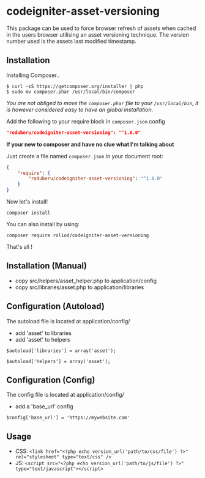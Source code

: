 # codeigniter-asset-versioning
This package can be used to force browser refresh of assets when cached in the users browser utilising an asset versioning technique. The version number used is the assets last modified timestamp.


## Installation

Installing Composer..

```
$ curl -sS https://getcomposer.org/installer | php
$ sudo mv composer.phar /usr/local/bin/composer
```
_You are not obliged to move the `composer.phar` file to your `/usr/local/bin`, it is however considered easy to have an global installation._

Add the following to your require block in `composer.json` config

```json
"roduberu/codeigniter-asset-versioning": "^1.0.0"
```

__If your new to composer and have no clue what I'm talking about__

Just create a file named `composer.json` in your document root:

```json
{
    "require": {
        "roduberu/codeigniter-asset-versioning": "^1.0.0"
    }
}
```

Now let's install!

```
composer install
```

You can also install by using:

```
composer require roliod/codeigniter-asset-versioning
```

That's all !

## Installation (Manual)

* copy src/helpers/asset_helper.php to application/config
* copy src/libraries/asset.php to application/libraries

## Configuration (Autoload)

The autoload file is located at application/config/

* add 'asset' to libraries
* add 'asset' to helpers

`$autoload['libraries'] = array('asset');`

`$autoload['helpers'] = array('asset');`

## Configuration (Config)

The config file is located at application/config/

* add a 'base_url' config

`$config['base_url'] = 'https://mywebsite.com'`

## Usage

* CSS: `<link href="<?php echo version_url('path/to/css/file') ?>" rel="stylesheet" type="text/css" />`
* JS: `<script src="<?php echo version_url('path/to/js/file') ?>" type="text/javascript"></script>`
